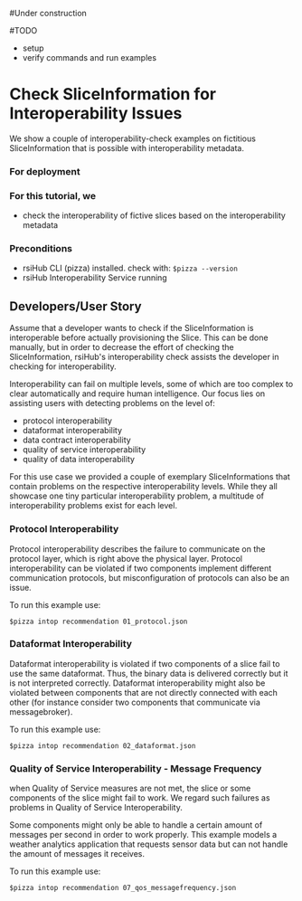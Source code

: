 #Under construction

#TODO
* setup
* verify commands and run examples

# Check SliceInformation for Interoperability Issues

We show a couple of interoperability-check examples on fictitious SliceInformation that is possible with interoperability metadata.

### For deployment

### For this tutorial, we

* check the interoperability of fictive slices based on the interoperability metadata

### Preconditions

* rsiHub CLI (pizza) installed. check with: ```$pizza --version```
* rsiHub Interoperability Service running 

## Developers/User Story

Assume that a developer wants to check if the SliceInformation is interoperable before actually provisioning the Slice. This can be done manually, but in order to decrease the effort of checking the SliceInformation, rsiHub's interoperability check assists the developer in checking for interoperability.

Interoperability can fail on multiple levels, some of which are too complex to clear automatically and require human intelligence. Our focus lies on assisting users with detecting problems on the level of:
* protocol interoperability
* dataformat interoperability
* data contract interoperability
* quality of service interoperability
* quality of data interoperability

For this use case we provided a couple of exemplary SliceInformations that contain problems on the respective interoperability levels. While they all showcase one tiny particular interoperability problem, a multitude of interoperability problems exist for each level.

### Protocol Interoperability
Protocol interoperability describes the failure to communicate on the protocol layer, which is right above the physical layer. Protocol interoperability can be violated if two components implement different communication protocols, but misconfiguration of protocols can also be an issue.

To run this example use:
```
$pizza intop recommendation 01_protocol.json
```

### Dataformat Interoperability
Dataformat interoperability is violated if two components of a slice fail to use the same dataformat. Thus, the binary data is delivered correctly but it is not interpreted correctly. Dataformat interoperability might also be violated between components that are not directly connected with each other (for instance consider two components that communicate via messagebroker).

To run this example use:
```
$pizza intop recommendation 02_dataformat.json
```

### Quality of Service Interoperability - Message Frequency
when Quality of Service measures are not met, the slice or some components of the slice might fail to work. We regard such failures as problems in Quality of Service Interoperability. 


Some components might only be able to handle a certain amount of messages per second in order to work properly. This example models a weather analytics application that requests sensor data but can not handle the amount of messages it receives.   

To run this example use:
```
$pizza intop recommendation 07_qos_messagefrequency.json
```
